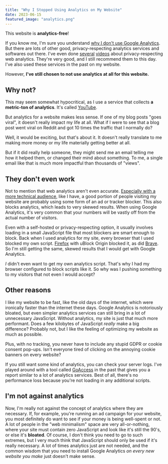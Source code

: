 ```yaml
---
title: "Why I Stopped Using Analytics on My Website"
date: 2023-06-15
featured_image: "analytics.png"
---
```


This website is **analytics-free**!

If you know me, I'm sure you understand [why I don't use Google Analytics](https://www.youtube.com/watch?v=NJmtkh-3LBw). But there are lots of other good, privacy-respecting analytics services and softwares out there. I've even done [several](https://www.youtube.com/watch?v=9x8w9igz7Ew) [videos](https://www.youtube.com/watch?v=qKSqTPY-qV8) about privacy-respecting web analytics. They're very good, and I still recommend them to this day. I've also used these services in the past on my website.

However, **I've still chosen to not use analytics at all for this website.**

## Why not?

This may seem somewhat hypocritical, as I use a service that collects **a metric-ton of analytics**. It's called [YouTube](https://youtube.com/@ericmurphyxyz/).

But analytics for a website makes less sense. If one of my blog posts "goes viral", it doesn't really impact my life at all. What if I were to see that a blog post went viral on Reddit and got 10 times the traffic that I normally do?

Well, it would be exciting, but that's about it. It doesn't really translate to me making more money or my life materially getting better at all.

But if it did really help someone, they might send me an email telling me how it helped them, or changed their mind about something. To me, a single email like that is much more impactful than thousands of "views".

## They don't even work

Not to mention that web analytics aren't even accurate. [Especially with a more technical audience](https://plausible.io/blog/google-analytics-adblockers-missing-data), like I have, a good portion of people visiting my website are probably using some form of an ad or tracker blocker. This also blocks analytics, which leads to very skewed results. When using Google Analytics, it's very common that your numbers will be vastly off from the actual number of visitors.

Even with a self-hosted or privacy-respecting option, it usually involves loading in a small JavaScript file that most blockers are smart enough to block. Back when I used analytics for my site, every browser that I used blocked my own script. [Firefox](https://www.youtube.com/watch?v=Fr8UFJzpNls) with uBlock Origin blocked it, as did [Brave](https://www.youtube.com/watch?v=uB845Elrds0). So I'm still getting the same, skewed results that I would get with Google Analytics.

*I* didn't even want to get my own analytics script. That's why I had my browser configured to block scripts like it. So why was I pushing something to my visitors that not even I would accept?

## Other reasons

I like my website to be fast, like the old days of the internet, which were ironically faster than the internet these days. Google Analytics is notoriously bloated, but even simpler analytics services can still bring in a lot of unnecessary JavaScript. Without analytics, my site is just that much more performant. Does a few kilobytes of JavaScript *really* make a big difference? Probably not, but I like the feeling of optimizing my website as much as possible.

Plus, with no tracking, you never have to include any stupid GDPR or cookie consent pop-ups. Isn't everyone tired of clicking on the annoying cookie banners on every website?

If you still want some kind of analytics, you can check your server logs. I've played around with a tool called [GoAccess](https://goaccess.io/) in the past that gives you a report similar to a lot of analytics services. Best of all, there's no performance loss because you're not loading in any additional scripts.

## I'm not against analytics

Now, I'm really not against the concept of analytics where they are necessary. If, for example, you're running an ad campaign for your website, you most definitely do want to see if your money is being well-spent or not. A lot of people in the "web minimalism" space are very all-or-nothing, where your site must contain zero JavaScript and look like it's still the 90's, or else it's **bloated**. Of course, I don't think you need to go to such extremes, but I very much think that JavaScript should only be used if it's really necessary. A lot of times analytics just are not needed, and the common wisdom that you need to install Google Analytics *on every new website you make* just doesn't make sense.
